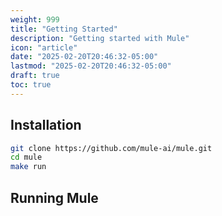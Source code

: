 ```yaml
---
weight: 999
title: "Getting Started"
description: "Getting started with Mule"
icon: "article"
date: "2025-02-20T20:46:32-05:00"
lastmod: "2025-02-20T20:46:32-05:00"
draft: true
toc: true
---
```


## Installation

```bash
git clone https://github.com/mule-ai/mule.git
cd mule
make run
```

## Running Mule

